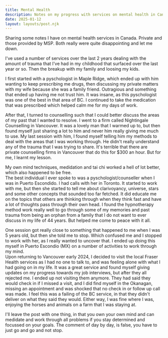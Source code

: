 ```yaml
---
title: Mental Health
description: Notes on my progress with services on mental health in Canada
date: 2025-01-12
layout: layouts/post.njk
---
```


Sharing some notes I have on mental health services in Canada. Private and those provided by MSP. Both really were quite disappointing and let me down.

I've used a number of services over the last 2 years dealing with the amount of trauma that I've had in my childhood that surfaced over the last year or so. Then the breakup with my family and loosing my kids.

I first started with a pyschologist in Maple Ridge, which ended up with him wanting to keep prescribing me drugs, then discussing my private matters with my wife because she was a family friend. Outragious and something that ended up having me not trust him. It was insane, as this pyschologist was one of the best in that area of BC. I continued to take the medication that was prescribed which helped calm me for my days of work.

After that, I turned to counselling such that I could better discuss the areas of my past that I wanted to resolve. I went to a firm called Nightingale Counselling in Vancouver. It was a lovely man that I warmed up to, but then found myself just sharing a lot to him and never him really giving me much to use. My last session with him, I found myself telling him my methods to deal with the areas that I was working through. He didn't really understand any of the trauma that I was trying to share. It's terrible that there are private counselling firms in Vancouver that do this for $300 an hour. But for me, I learnt my lesson. 

My own mind techniques, medidation and tai chi worked a hell of lot better, which also happened to be free.                                                  
The best individual I ever spoke to was a pyschologist/counseller when I was in Puerto Escondido. I had calls with her in Toronto. It started to work with me, but then she started to tell me about clarivoyancy, universe, stars and some other concepts that sounded too far fetched. It did educate me on the topics that others are thinking through when they think fast and have a lot of thoughts pass through their own head. I found the hypnotherapy method work really well to go through some of my memories and past trauma from being an orphan from a family that I do not want to ever discuss in my life of 44 years.  But helped me come to peace with it all.
 
One session got really close to something that happened to me when I was 5 years old, but then she told me to stop. Which confused me and I stopped to work with her, as I really wanted to uncover that. I ended up doing this myself in Puerto Escondio (MX) on a number of activities to work through my mind.                                                                                              
Upon returning to Vancouver early 2024, I decided to visit the local Fraser Health services as I had no one to talk to, and was feeling alone with what I had going on in my life. It was a great service and found myself giving updates on my progress towards my job interviews, but after they all rejected me. I ended up not visiting them anymore. They had said they would check in if I missed a visit, and I did find myself in the Okanagan, missing an appointment and was shocked that no check in or follow up call was made. I feel this was a failing of the BC service, in that they didn't deliver on what they said they would. Either way, I was fine where I was, enjoying the horses and animals on a farm that I was staying at.

I'll leave the post with one thing, in that you own your own mind and can medidate and work through all problems if you stay determined and focussed on your goals. The comment of day by day, is false, you have to just go and go and not stop.
